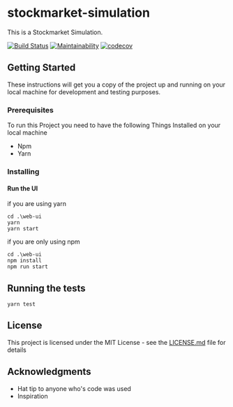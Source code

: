 # stockmarket-simulation

This is a Stockmarket Simulation.

[![Build Status](https://travis-ci.org/stockmarkat/stockmarket-simulation.svg?branch=master)](https://travis-ci.org/stockmarkat/stockmarket-simulation)
[![Maintainability](https://api.codeclimate.com/v1/badges/1b146f1983bf715406e3/maintainability)](https://codeclimate.com/github/stockmarkat/stockmarket-simulation/maintainability)
[![codecov](https://codecov.io/gh/stockmarkat/stockmarket-simulation/branch/master/graph/badge.svg)](https://codecov.io/gh/stockmarkat/stockmarket-simulation)



## Getting Started

These instructions will get you a copy of the project up and running on your local machine for development and testing purposes.

### Prerequisites

To run this Project you need to have the following Things Installed on your local machine

- Npm
- Yarn

### Installing

#### Run the UI

if you are using yarn
```
cd .\web-ui
yarn
yarn start
```
if you are only using npm
```
cd .\web-ui
npm install
npm run start
```


## Running the tests

```
yarn test
```
## License

This project is licensed under the MIT License - see the [LICENSE.md](LICENSE.md) file for details

## Acknowledgments

* Hat tip to anyone who's code was used
* Inspiration
